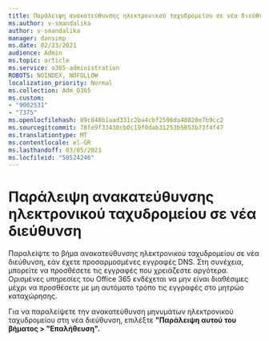 ```yaml
---
title: Παράλειψη ανακατεύθυνσης ηλεκτρονικού ταχυδρομείου σε νέα διεύθυνση
ms.author: v-smandalika
author: v-smandalika
manager: dansimp
ms.date: 02/23/2021
audience: Admin
ms.topic: article
ms.service: o365-administration
ROBOTS: NOINDEX, NOFOLLOW
localization_priority: Normal
ms.collection: Adm_O365
ms.custom:
- "9002531"
- "7375"
ms.openlocfilehash: 89c848b1aad331c2ba4cbf2596da48020e7b9cc2
ms.sourcegitcommit: 78fe9f33438cb0c19f0dab31253b5853b73f4f47
ms.translationtype: MT
ms.contentlocale: el-GR
ms.lasthandoff: 03/05/2021
ms.locfileid: "50524246"
---
```

# <a name="skip-redirecting-email-to-new-address"></a>Παράλειψη ανακατεύθυνσης ηλεκτρονικού ταχυδρομείου σε νέα διεύθυνση

Παραλείψτε το βήμα ανακατεύθυνσης ηλεκτρονικού ταχυδρομείου σε νέα διεύθυνση, εάν έχετε προσαρμοσμένες εγγραφές DNS. Στη συνέχεια, μπορείτε να προσθέσετε τις εγγραφές που χρειάζεστε αργότερα. Ορισμένες υπηρεσίες του Office 365 ενδέχεται να μην είναι διαθέσιμες μέχρι να προσθέσετε με μη αυτόματο τρόπο τις εγγραφές στο μητρώο καταχώρησης.

Για να παραλείψετε την ανακατεύθυνση μηνυμάτων ηλεκτρονικού ταχυδρομείου στη νέα διεύθυνση, επιλέξτε **"Παράλειψη αυτού του βήματος > "Επαλήθευση".**
